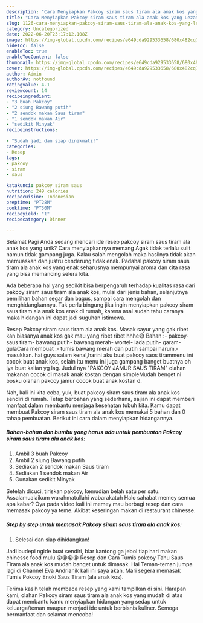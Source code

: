 ```yaml
---
description: "Cara Menyiapkan Pakcoy siram saus tiram ala anak kos yang Lezat, Lezat"
title: "Cara Menyiapkan Pakcoy siram saus tiram ala anak kos yang Lezat, Lezat"
slug: 1126-cara-menyiapkan-pakcoy-siram-saus-tiram-ala-anak-kos-yang-lezat-lezat
category: Uncategorized
date: 2022-06-20T23:17:12.108Z
image: https://img-global.cpcdn.com/recipes/e649cda929533658/680x482cq70/pakcoy-siram-saus-tiram-ala-anak-kos-foto-resep-utama.jpg
hideToc: false
enableToc: true
enableTocContent: false
thumbnail: https://img-global.cpcdn.com/recipes/e649cda929533658/680x482cq70/pakcoy-siram-saus-tiram-ala-anak-kos-foto-resep-utama.jpg
cover: https://img-global.cpcdn.com/recipes/e649cda929533658/680x482cq70/pakcoy-siram-saus-tiram-ala-anak-kos-foto-resep-utama.jpg
author: Admin
authorAv: notfound
ratingvalue: 4.1
reviewcount: 14
recipeingredient:
- "3 buah Pakcoy"
- "2 siung Bawang putih"
- "2 sendok makan Saus tiram"
- "1 sendok makan Air"
- "sedikit Minyak"
recipeinstructions:

- "Sudah jadi dan siap dinikmati!"
categories:
- Resep
tags:
- pakcoy
- siram
- saus

katakunci: pakcoy siram saus 
nutrition: 249 calories
recipecuisine: Indonesian
preptime: "PT28M"
cooktime: "PT30M"
recipeyield: "1"
recipecategory: Dinner

---
```



Selamat Pagi Anda sedang mencari ide resep pakcoy siram saus tiram ala anak kos yang unik? Cara menyiapkannya memang Agak tidak terlalu sulit namun tidak gampang juga. Kalau salah mengolah maka hasilnya tidak akan memuaskan dan justru cenderung tidak enak. Padahal pakcoy siram saus tiram ala anak kos yang enak seharusnya mempunyai aroma dan cita rasa yang bisa memancing selera kita.


Ada beberapa hal yang sedikit bisa berpengaruh terhadap kualitas rasa dari pakcoy siram saus tiram ala anak kos, mulai dari jenis bahan, selanjutnya pemilihan bahan segar dan bagus, sampai cara mengolah dan menghidangkannya. Tak perlu bingung jika ingin menyiapkan pakcoy siram saus tiram ala anak kos enak di rumah, karena asal sudah tahu caranya maka hidangan ini dapat jadi suguhan istimewa.

Resep Pakcoy siram saus tiram ala anak kos. Masak sayur yang gak ribet kan biasanya anak kos gak mau yang ribet ribet hhhe😅 Bahan :- pakcoy- saus tiram- bawang putih- bawang merah- wortel- lada putih- garam- gulaCara membuat :- tumis bawang merah dan putih sampai harum.- masukkan. hai guys salam kenal,harini aku buat pakcoy saos tirammenu ini cocok buat anak kos, selain itu menu ini juga gampang banget buatnya oh iya buat kalian yg lag. Judul nya &#34;PAKCOY JAMUR SAUS TIRAM&#34; olahan makanan cocok di masak anak kostan dengan simpleMudah benget ni bosku olahan pakcoy jamur cocok buat anak kostan d.


Nah, kali ini kita coba, yuk, buat pakcoy siram saus tiram ala anak kos sendiri di rumah. Tetap berbahan yang sederhana, sajian ini dapat memberi manfaat dalam membantu menjaga kesehatan tubuh kita. Kamu dapat membuat Pakcoy siram saus tiram ala anak kos memakai 5 bahan dan 0 tahap pembuatan. Berikut ini cara dalam menyiapkan hidangannya.

<!--inarticleads1-->

##### Bahan-bahan dan bumbu yang harus ada untuk pembuatan Pakcoy siram saus tiram ala anak kos:

1. Ambil 3 buah Pakcoy
1. Ambil 2 siung Bawang putih
1. Sediakan 2 sendok makan Saus tiram
1. Sediakan 1 sendok makan Air
1. Gunakan sedikit Minyak


Setelah dicuci, tiriskan pakcoy, kemudian belah satu per satu. Assalamualaikum warahmatullahi wabarakatuh Halo sahabat memey semua apa kabar? Oya pada video kali ini memey mau berbagi resep dan cara memasak pakcoy ya teme. Akibat keseringan makan di restaurant chinesse. 

<!--inarticleads2-->

##### Step by step untuk memasak Pakcoy siram saus tiram ala anak kos:


1. Selesai dan siap dihidangkan!

Jadi budepi ngide buat sendiri, biar kantong ga jebol tiap hari makan chinesse food mulu 😝😝😝😝 Resep dan Cara Tumis pokcoy Tahu Saus Tiram ala anak kos mudah banget untuk dimasak. Hai Teman-teman jumpa lagi di Channel Eva Andrianik kali ini saya akan. Mari segera memasak Tumis Pokcoy Enoki Saus Tiram (ala anak kos). 

Terima kasih telah membaca resep yang kami tampilkan di sini. Harapan kami, olahan Pakcoy siram saus tiram ala anak kos yang mudah di atas dapat membantu kamu menyiapkan hidangan yang sedap untuk keluarga/teman maupun menjadi ide untuk berbisnis kuliner. Semoga bermanfaat dan selamat mencoba!
